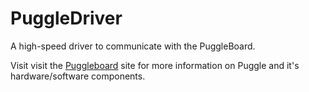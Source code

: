 PuggleDriver
============

A high-speed driver to communicate with the PuggleBoard.

Visit visit the <a href="http://puggleboard.com">Puggleboard</a> site for more information on Puggle and it's hardware/software components.
